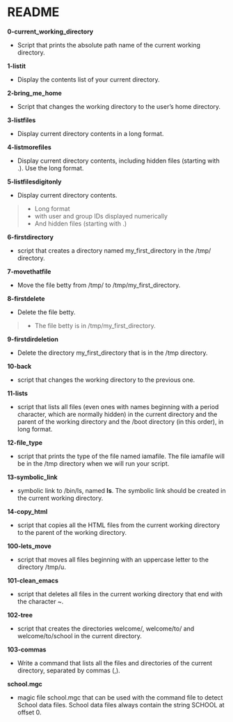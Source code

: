 # README

**0-current_working_directory**
* Script that prints the absolute path name of the current working directory.

**1-listit**
* Display the contents list of your current directory.

**2-bring_me_home**
* Script that changes the working directory to the user’s home directory.

**3-listfiles**
* Display current directory contents in a long format.

**4-listmorefiles**
* Display current directory contents, including hidden files (starting with .). Use the long format.

**5-listfilesdigitonly**
* Display current directory contents.

> * Long format
> * with user and group IDs displayed numerically
> * And hidden files (starting with .)

**6-firstdirectory**
* script that creates a directory named my_first_directory in the /tmp/ directory.

**7-movethatfile**
* Move the file betty from /tmp/ to /tmp/my_first_directory.

**8-firstdelete**
* Delete the file betty.

> * The file betty is in /tmp/my_first_directory.

**9-firstdirdeletion**
* Delete the directory my_first_directory that is in the /tmp directory.

**10-back**
* script that changes the working directory to the previous one.

**11-lists**
* script that lists all files (even ones with names beginning with a period character, which are normally hidden)  in the current directory and the parent of the working directory and the /boot directory (in this order), in long format.

**12-file_type**
* script that prints the type of the file named iamafile. The file iamafile will be in the /tmp directory when we will run your script.

**13-symbolic_link**
* symbolic link to /bin/ls, named __ls__. The symbolic link should be created in the current working directory.

**14-copy_html**
* script that copies all the HTML files from the current working directory to the parent of the working directory.

**100-lets_move**
* script that moves all files beginning with an uppercase letter to the directory /tmp/u.

**101-clean_emacs**
* script that deletes all files in the current working directory that end with the character ~.

**102-tree**
* script that creates the directories welcome/, welcome/to/ and welcome/to/school in the current directory.

**103-commas**
* Write a command that lists all the files and directories of the current directory, separated by commas (,).

**school.mgc**
* magic file school.mgc that can be used with the command file to detect School data files. School data files always contain the string SCHOOL at offset 0.

